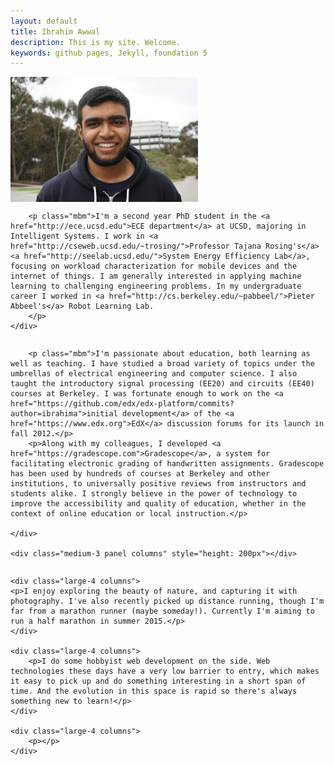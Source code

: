 ```yaml
---
layout: default
title: Ibrahim Awwal
description: This is my site. Welcome.
keywords: github pages, Jekyll, foundation 5
---
```


<div class="row">
    <div class="medium-3 panel columns" style="height: 200px"><img src="headshot.jpg" alt="Ibrahim Awwal"/></div>
    <div class="medium-9 column">

        <p class="mbm">I'm a second year PhD student in the <a href="http://ece.ucsd.edu">ECE department</a> at UCSD, majoring in Intelligent Systems. I work in <a href="http://cseweb.ucsd.edu/~trosing/">Professor Tajana Rosing's</a> <a href="http://seelab.ucsd.edu/">System Energy Efficiency Lab</a>, focusing on workload characterization for mobile devices and the internet of things. I am generally interested in applying machine learning to challenging engineering problems. In my undergraduate career I worked in <a href="http://cs.berkeley.edu/~pabbeel/">Pieter Abbeel's</a> Robot Learning Lab.
        </p>
    </div>
</div>

<div class="row">
    <div class="medium-9 column">

        <p class="mbm">I'm passionate about education, both learning as well as teaching. I have studied a broad variety of topics under the umbrellas of electrical engineering and computer science. I also taught the introductory signal processing (EE20) and circuits (EE40) courses at Berkeley. I was fortunate enough to work on the <a href="https://github.com/edx/edx-platform/commits?author=ibrahima">initial development</a> of the <a href="https://www.edx.org">EdX</a> discussion forums for its launch in fall 2012.</p>
        <p>Along with my colleagues, I developed <a href="https://gradescope.com">Gradescope</a>, a system for facilitating electronic grading of handwritten assignments. Gradescope has been used by hundreds of courses at Berkeley and other institutions, to universally positive reviews from instructors and students alike. I strongly believe in the power of technology to improve the accessibility and quality of education, whether in the context of online education or local instruction.</p>

    </div>

    <div class="medium-3 panel columns" style="height: 200px"></div>
</div>


<div class="row">

    <div class="large-4 columns">
    <p>I enjoy exploring the beauty of nature, and capturing it with photography. I've also recently picked up distance running, though I'm far from a marathon runner (maybe someday!). Currently I'm aiming to run a half marathon in summer 2015.</p>
    </div>

    <div class="large-4 columns">
        <p>I do some hobbyist web development on the side. Web technologies these days have a very low barrier to entry, which makes it easy to pick up and do something interesting in a short span of time. And the evolution in this space is rapid so there's always something new to learn!</p>
    </div>

    <div class="large-4 columns">
        <p></p>
    </div>

</div>
